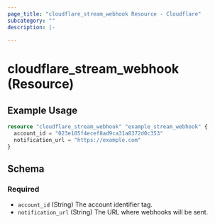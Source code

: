 ```yaml
---
page_title: "cloudflare_stream_webhook Resource - Cloudflare"
subcategory: ""
description: |-
  
---
```


# cloudflare_stream_webhook (Resource)



## Example Usage

```terraform
resource "cloudflare_stream_webhook" "example_stream_webhook" {
  account_id = "023e105f4ecef8ad9ca31a8372d0c353"
  notification_url = "https://example.com"
}
```

<!-- schema generated by tfplugindocs -->
## Schema

### Required

- `account_id` (String) The account identifier tag.
- `notification_url` (String) The URL where webhooks will be sent.


